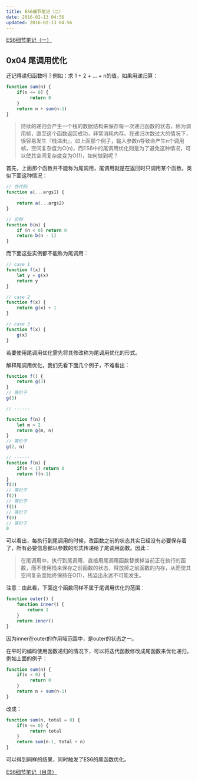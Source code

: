 ```yaml
---
title: ES6细节笔记（二）
date: 2016-02-13 04:56
updated: 2016-02-13 04:56
---
```


[ES6细节笔记（一）](es6-details-1)

## 0x04 尾调用优化

还记得递归函数吗？例如：求 1 + 2 + ... + n的值，如果用递归算：

``` javascript
function sum(n) {
    if(n <= 0) {
         return 0
    }
    return n + sum(n-1)
}
```

> 持续的递归会产生一个栈的数据结构来保存每一次递归函数的状态，称为调用帧，直至这个函数返回成功，非常消耗内存。在递归次数过大的情况下，很容易发生『栈溢出』，如上面那个例子，输入参数n导致会产生n个调用帧，空间复杂度为O(n)，而ES6中的尾调用优化则是为了避免这种情况，可以使其空间复杂度变为O(1)，如何做到呢？

首先，上面那个函数并不能称为尾调用，尾调用就是在返回时只调用某个函数，类似下面这种情况：

``` javascript
// 伪代码
function a(...args1) {
    ...
    return a(...args2)
}

// 实例
function b(n) {
    if (n < 0) return 0
    return b(n - 1)
}
```

而下面这些实例都不能称为尾调用：

``` javascript
// case 1
function f(x) {
    let y = g(x)
    return y
}

// case 2
function f(x) {
    return g(x) + 1
}

// case 3
function f(x) {
    g(x)
}
```

若要使用尾调用优化需先将其修改称为尾调用优化的形式。

解释尾调用优化，我们先看下面几个例子，不难看出：

``` javascript
function f() {
    return g(3)
}
// 等价于
g(3)

// ------

function f(n) {
    let m = 2
    return g(m, n)
}
// 等价于
g(2, n)

// ------
function f(n) {
    if(n < 1) return 0
    return f(n-1)
}
f(3)
// 等价于
f(2)
// 等价于
f(1)
// 等价于
f(0)
// 等价于
0
```

可以看出，每执行到尾调用的时候，改函数之前的状态其实已经没有必要保存着了，所有必要信息都以参数的形式传递给了尾调用函数。因此：

> 在尾调用中，执行到尾调用，直接用尾调用函数替换掉当前正在执行的函数，而不使用栈来保存之前函数的状态，释放掉之前函数的内存，从而使其空间复杂度始终保持在O(1)，栈溢出永远不可能发生。

注意：由此看，下面这个函数同样不属于尾调用优化的范围：

``` javascript
function outer() {
    function inner() {
        return 1
    }
    return inner()
}
```

因为inner在outer的作用域范围中，是outer的状态之一。

在平时的编码使用函数递归的情况下，可以将迭代函数修改成尾函数来优化递归。例如上面的例子：


``` javascript
function sum(n) {
    if(n > 0) {
         return 0
    }
    return n + sum(n-1)
}
```

改成：

``` javascript
function sum(n, total = 0) {
    if(n <= 0) {
         return total
    }
    return sum(n-1, total + n)
}
```

可以得到同样的结果，同时触发了ES6的尾函数优化。

[ES6细节笔记（目录）](es6-details)